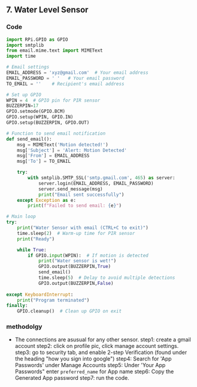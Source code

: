 ## 7. Water Level Sensor

### Code 

``` python
import RPi.GPIO as GPIO
import smtplib
from email.mime.text import MIMEText
import time

# Email settings
EMAIL_ADDRESS = 'xyz@gmail.com'  # Your email address
EMAIL_PASSWORD = ' '   # Your email password
TO_EMAIL = ''    # Recipient's email address

# Set up GPIO
WPIN = 4  # GPIO pin for PIR sensor
BUZZERPIN=17
GPIO.setmode(GPIO.BCM)
GPIO.setup(WPIN, GPIO.IN)
GPIO.setup(BUZZERPIN, GPIO.OUT)

# Function to send email notification
def send_email():
    msg = MIMEText('Motion detected!')
    msg['Subject'] = 'Alert: Motion Detected'
    msg['From'] = EMAIL_ADDRESS
    msg['To'] = TO_EMAIL

    try:
        with smtplib.SMTP_SSL('smtp.gmail.com', 465) as server:
            server.login(EMAIL_ADDRESS, EMAIL_PASSWORD)
            server.send_message(msg)
            print("Email sent successfully")
    except Exception as e:
        print(f"Failed to send email: {e}")

# Main loop
try:
    print("Water Sensor with email (CTRL+C to exit)")
    time.sleep(2)  # Warm-up time for PIR sensor
    print("Ready")

    while True:
        if GPIO.input(WPIN):  # If motion is detected
            print("Water sensor is wet!")
            GPIO.output(BUZZERPIN,True)
            send_email()
            time.sleep(5)  # Delay to avoid multiple detections
            GPIO.output(BUZZERPIN,False)
           
except KeyboardInterrupt:
    print("Program terminated")
finally:
    GPIO.cleanup()  # Clean up GPIO on exit

```

### methodolgy 
* The connections are asusual for any other sensor.
step1: create a gmail account
step2: click on profile pic, click manage account settings.
step3: go to security tab, and enable 2-step Verification (found under the heading "how you sign into google")
step4: Search for 'App Passwords' under Manage Accounts
step5: Under 'Your App Passwords" enter ```preferred_name``` for  App name
step6: Copy the Generated App password
step7: run the code.
